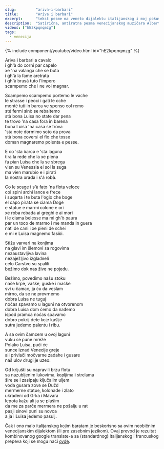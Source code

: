 ```yaml
---
slug:         "ariva-i-barbari"
title:        "Ariva i barbari"
excerpt:      "tekst pesme na veneto dijalektu italijanskog i moj pokušaj prevoda"
description:  "Satirična, antiratna pesma venecijanskog muzičara Alberta D'Amico-a."
videos: ["hE2kpqnqmzg"]
tags:
  - venecija
---
```


{% include component/youtube/video.html id="hE2kpqnqmzg" %}

<div class="row">
<div class="col-sm-6">
<p>Ariva i barbari a cavalo<br>
i gh'à do corni par capelo<br>
xe 'na valanga che se buta<br>
i gh'à la fame aretrata<br>
i gh'à brusà tuto l'Impero<br>
scampemo che i ne vol magnar.</p>

<p>Scampemo scampemo portemo le vache<br>
le strasse i peoci i gati le oche<br>
monté tuti in barca ve spenso col remo<br>
sté fermi sinò se rebaltemo<br>
stà bona Luisa no state dar pena<br>
te trovo 'na casa fora in barena<br>
bona Luisa 'na casa se trova<br>
'sta note dormimo soto da prova<br>
stà bona coversi el fio che tosse<br>
doman magnaremo polenta e pesse.</p>

<p>E co 'sta barca e 'sta laguna<br>
tira la rede che la xe piena<br>
fa pian Luisa che la se sbrega<br>
vien su Venessia el sol la suga<br>
ma vien marubio e i pirati<br>
la nostra orada i s'à robà.</p>

<p>Co le scage i s'à fato 'na flota veloce<br>
coi spini archi lance e frece<br>
i suqarta i te buta l'ogio che boge<br>
el capo pirata se ciama Doge<br>
e statue e marmi colone e ori<br>
xe roba robada ai greghi e ai mori<br>
i le ciama belesse ma mi gh'ò paura<br>
par un toco de marmo i me manda in guera<br>
nati de cani i xe pieni de schei<br>
e mi e Luisa magnemo fasiòi.</p>
</div>

<div class="col-sm-6">
<p>Stižu varvari na konjima<br>
na glavi im šlemovi sa rogovima<br>
nezaustavljiva lavina<br>
nezaježljivo izgladneli<br>
celo Carstvo su spalili<br>
bežimo dok nas žive ne pojedu.</p>

<p>Bežimo, povedimo našu stoku<br>
naše krpe, vaške, guske i mačke<br>
svi u čamac, ja ću da veslam<br>
mirno, da se ne prevrnemo<br>
dobra Luisa ne tuguj<br>
noćas spavamo u laguni na otvorenom<br>
dobra Luisa dom ćemo da nađemo<br>
ispod pramca noćas spavamo<br>
dobro pokrij dete koje kašlje<br>
sutra jedemo palentu i ribu.</p>

<p>A sa ovim čamcem u ovoj laguni<br>
vuku se pune mreže<br>
Polako Luisa, pući će<br>
sunce iznad Venecije greje<br>
ali privlači močvarne zadahe i gusare<br>
naš ulov drugi je uzeo.</p>

<p>Od krljušti su napravili brzu flotu<br>
sa nazubljenim lukovima, kopljima i strelama<br>
šire se i zasipaju ključalim uljem<br>
vođa gusara zove se Dužd<br>
mermerne statue, kolonade i zlato<br>
ukradeni od Grka i Mavara<br>
lepota kažu ali ja se plašim<br>
da me za parče mermera ne pošalju u rat<br>
pasji sinovi puni su novca<br>
a ja i Luisa jedemo pasulj.</p>
</div>
</div>

Čak i ono malo italijanskog kojim baratam je beskorisno sa ovim neobičnim venecijanskim dijalektom (ili pre zasebnim jezikom).
Ovaj prevod je rezultat kombinovanog google translate-a sa (standardnog) italijanskog i francuskog prepeva koji se mogu
naći <a href="https://www.antiwarsongs.org/canzone.php?lang=en&id=3924" class="external">ovde</a>.